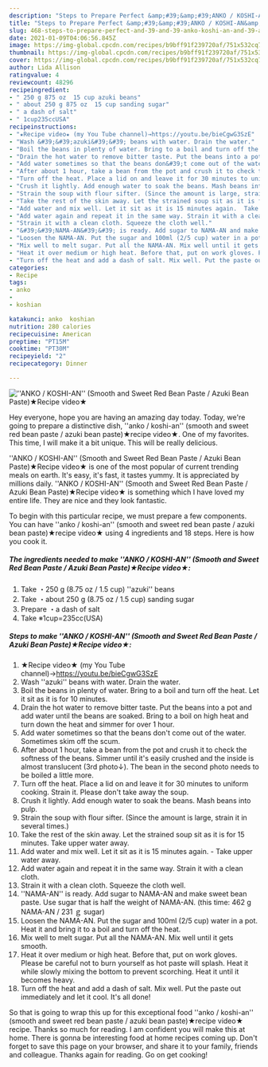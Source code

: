 ```yaml
---
description: "Steps to Prepare Perfect &amp;#39;&amp;#39;ANKO / KOSHI-AN&amp;#39;&amp;#39; (Smooth and Sweet Red Bean Paste / Azuki Bean Paste)★Recipe video★"
title: "Steps to Prepare Perfect &amp;#39;&amp;#39;ANKO / KOSHI-AN&amp;#39;&amp;#39; (Smooth and Sweet Red Bean Paste / Azuki Bean Paste)★Recipe video★"
slug: 468-steps-to-prepare-perfect-and-39-and-39-anko-koshi-an-and-39-and-39-smooth-and-sweet-red-bean-paste-azuki-bean-pasterecipe-video
date: 2021-01-09T04:06:56.845Z
image: https://img-global.cpcdn.com/recipes/b9bff91f239720af/751x532cq70/anko-koshi-an-smooth-and-sweet-red-bean-paste-azuki-bean-paste★recipe-video★-recipe-main-photo.jpg
thumbnail: https://img-global.cpcdn.com/recipes/b9bff91f239720af/751x532cq70/anko-koshi-an-smooth-and-sweet-red-bean-paste-azuki-bean-paste★recipe-video★-recipe-main-photo.jpg
cover: https://img-global.cpcdn.com/recipes/b9bff91f239720af/751x532cq70/anko-koshi-an-smooth-and-sweet-red-bean-paste-azuki-bean-paste★recipe-video★-recipe-main-photo.jpg
author: Lida Allison
ratingvalue: 4
reviewcount: 48296
recipeingredient:
- " 250 g 875 oz  15 cup azuki beans"
- " about 250 g 875 oz  15 cup sanding sugar"
- " a dash of salt"
- " 1cup235ccUSA"
recipeinstructions:
- "★Recipe video★ (my You Tube channel)→https://youtu.be/bieCgwG3SzE"
- "Wash &#39;&#39;azuki&#39;&#39; beans with water. Drain the water."
- "Boil the beans in plenty of water. Bring to a boil and turn off the heat. Let it sit as it is for 10 minutes."
- "Drain the hot water to remove bitter taste. Put the beans into a pot and add water until the beans are soaked. Bring to a boil on high heat and turn down the heat and simmer for over 1 hour."
- "Add water sometimes so that the beans don&#39;t come out of the water. Sometimes skim off the scum."
- "After about 1 hour, take a bean from the pot and crush it to check the softness of the beans. Simmer until it&#39;s easily crushed and the inside is almost translucent (3rd photo↓). The bean in the second photo needs to be boiled a little more."
- "Turn off the heat. Place a lid on and leave it for 30 minutes to uniform cooking. Strain it. Please don&#39;t take away the soup."
- "Crush it lightly. Add enough water to soak the beans. Mash beans into pulp."
- "Strain the soup with flour sifter. (Since the amount is large, strain it in several times.)"
- "Take the rest of the skin away. Let the strained soup sit as it is for 15 minutes. Take upper water away."
- "Add water and mix well. Let it sit as it is 15 minutes again.  Take upper water away."
- "Add water again and repeat it in the same way. Strain it with a clean cloth."
- "Strain it with a clean cloth. Squeeze the cloth well."
- "&#39;&#39;NAMA-AN&#39;&#39; is ready. Add sugar to NAMA-AN and make sweet bean paste. Use sugar that is half the weight of NAMA-AN. (this time: 462 g NAMA-AN / 231 ｇ sugar)"
- "Loosen the NAMA-AN. Put the sugar and 100ml (2/5 cup) water in a pot. Heat it and bring it to a boil and turn off the heat."
- "Mix well to melt sugar. Put all the NAMA-AN. Mix well until it gets smooth."
- "Heat it over medium or high heat. Before that, put on work gloves. Please be careful not to burn yourself as hot paste will splash. Heat it while slowly mixing the bottom to prevent scorching. Heat it until it becomes heavy."
- "Turn off the heat and add a dash of salt. Mix well. Put the paste out immediately and let it cool. It&#39;s all done!"
categories:
- Recipe
tags:
- anko
- 
- koshian

katakunci: anko  koshian 
nutrition: 280 calories
recipecuisine: American
preptime: "PT15M"
cooktime: "PT30M"
recipeyield: "2"
recipecategory: Dinner

---
```



![&#39;&#39;ANKO / KOSHI-AN&#39;&#39; (Smooth and Sweet Red Bean Paste / Azuki Bean Paste)★Recipe video★](https://img-global.cpcdn.com/recipes/b9bff91f239720af/751x532cq70/anko-koshi-an-smooth-and-sweet-red-bean-paste-azuki-bean-paste★recipe-video★-recipe-main-photo.jpg)

Hey everyone, hope you are having an amazing day today. Today, we're going to prepare a distinctive dish, &#39;&#39;anko / koshi-an&#39;&#39; (smooth and sweet red bean paste / azuki bean paste)★recipe video★. One of my favorites. This time, I will make it a bit unique. This will be really delicious.



&#39;&#39;ANKO / KOSHI-AN&#39;&#39; (Smooth and Sweet Red Bean Paste / Azuki Bean Paste)★Recipe video★ is one of the most popular of current trending meals on earth. It's easy, it's fast, it tastes yummy. It is appreciated by millions daily. &#39;&#39;ANKO / KOSHI-AN&#39;&#39; (Smooth and Sweet Red Bean Paste / Azuki Bean Paste)★Recipe video★ is something which I have loved my entire life. They are nice and they look fantastic.


To begin with this particular recipe, we must prepare a few components. You can have &#39;&#39;anko / koshi-an&#39;&#39; (smooth and sweet red bean paste / azuki bean paste)★recipe video★ using 4 ingredients and 18 steps. Here is how you cook it.

<!--inarticleads1-->

##### The ingredients needed to make &#39;&#39;ANKO / KOSHI-AN&#39;&#39; (Smooth and Sweet Red Bean Paste / Azuki Bean Paste)★Recipe video★:

1. Take  ・250 g (8.75 oz / 1.5 cup) &#39;&#39;azuki&#39;&#39; beans
1. Take  ・about 250 g (8.75 oz / 1.5 cup) sanding sugar
1. Prepare  ・a dash of salt
1. Take  ※1cup=235cc(USA)




<!--inarticleads2-->

##### Steps to make &#39;&#39;ANKO / KOSHI-AN&#39;&#39; (Smooth and Sweet Red Bean Paste / Azuki Bean Paste)★Recipe video★:

1. ★Recipe video★ (my You Tube channel)→https://youtu.be/bieCgwG3SzE
1. Wash &#39;&#39;azuki&#39;&#39; beans with water. Drain the water.
1. Boil the beans in plenty of water. Bring to a boil and turn off the heat. Let it sit as it is for 10 minutes.
1. Drain the hot water to remove bitter taste. Put the beans into a pot and add water until the beans are soaked. Bring to a boil on high heat and turn down the heat and simmer for over 1 hour.
1. Add water sometimes so that the beans don&#39;t come out of the water. Sometimes skim off the scum.
1. After about 1 hour, take a bean from the pot and crush it to check the softness of the beans. Simmer until it&#39;s easily crushed and the inside is almost translucent (3rd photo↓). The bean in the second photo needs to be boiled a little more.
1. Turn off the heat. Place a lid on and leave it for 30 minutes to uniform cooking. Strain it. Please don&#39;t take away the soup.
1. Crush it lightly. Add enough water to soak the beans. Mash beans into pulp.
1. Strain the soup with flour sifter. (Since the amount is large, strain it in several times.)
1. Take the rest of the skin away. Let the strained soup sit as it is for 15 minutes. Take upper water away.
1. Add water and mix well. Let it sit as it is 15 minutes again.  - Take upper water away.
1. Add water again and repeat it in the same way. Strain it with a clean cloth.
1. Strain it with a clean cloth. Squeeze the cloth well.
1. &#39;&#39;NAMA-AN&#39;&#39; is ready. Add sugar to NAMA-AN and make sweet bean paste. Use sugar that is half the weight of NAMA-AN. (this time: 462 g NAMA-AN / 231 ｇ sugar)
1. Loosen the NAMA-AN. Put the sugar and 100ml (2/5 cup) water in a pot. Heat it and bring it to a boil and turn off the heat.
1. Mix well to melt sugar. Put all the NAMA-AN. Mix well until it gets smooth.
1. Heat it over medium or high heat. Before that, put on work gloves. Please be careful not to burn yourself as hot paste will splash. Heat it while slowly mixing the bottom to prevent scorching. Heat it until it becomes heavy.
1. Turn off the heat and add a dash of salt. Mix well. Put the paste out immediately and let it cool. It&#39;s all done!




So that is going to wrap this up for this exceptional food &#39;&#39;anko / koshi-an&#39;&#39; (smooth and sweet red bean paste / azuki bean paste)★recipe video★ recipe. Thanks so much for reading. I am confident you will make this at home. There is gonna be interesting food at home recipes coming up. Don't forget to save this page on your browser, and share it to your family, friends and colleague. Thanks again for reading. Go on get cooking!
